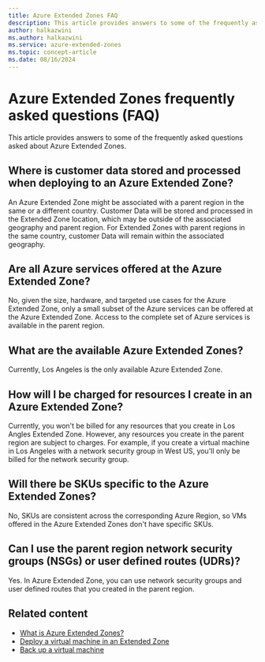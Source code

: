 ```yaml
---
title: Azure Extended Zones FAQ
description: This article provides answers to some of the frequently asked questions asked about Azure Extended Zones. 
author: halkazwini
ms.author: halkazwini
ms.service: azure-extended-zones
ms.topic: concept-article
ms.date: 08/16/2024
---
```


# Azure Extended Zones frequently asked questions (FAQ)

This article provides answers to some of the frequently asked questions asked about Azure Extended Zones.

## Where is customer data stored and processed when deploying to an Azure Extended Zone?

An Azure Extended Zone might be associated with a parent region in the same or a different country. Customer Data will be stored and processed in the Extended Zone location, which may be outside of the associated geography and parent region. For Extended Zones with parent regions in the same country, customer Data will remain within the associated geography.

## Are all Azure services offered at the Azure Extended Zone?

No, given the size, hardware, and targeted use cases for the Azure Extended Zone, only a small subset of the Azure services can be offered at the Azure Extended Zone. Access to the complete set of Azure services is available in the parent region.

## What are the available Azure Extended Zones?

Currently, Los Angeles is the only available Azure Extended Zone.

## How will I be charged for resources I create in an Azure Extended Zone?

Currently, you won't be billed for any resources that you create in Los Angles Extended Zone. However, any resources you create in the parent region are subject to charges. For example, if you create a virtual machine in Los Angeles with a network security group in West US, you'll only be billed for the network security group.

## Will there be SKUs specific to the Azure Extended Zones?

No, SKUs are consistent across the corresponding Azure Region, so VMs offered in the Azure Extended Zones don't have specific SKUs.

## Can I use the parent region network security groups (NSGs) or user defined routes (UDRs)?

Yes. In Azure Extended Zone, you can use network security groups and user defined routes that you created in the parent region.

## Related content

- [What is Azure Extended Zones?](overview.md)
- [Deploy a virtual machine in an Extended Zone](deploy-vm-portal.md)
- [Back up a virtual machine](backup-virtual-machine.md)
